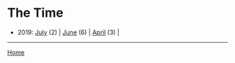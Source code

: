 # The Time

  * 2019: 
      [July](./the-time-2019-07.md) (2) | 
      [June](./the-time-2019-06.md) (6) | 
      [April](./the-time-2019-04.md) (3) | 

----

[Home](../)
